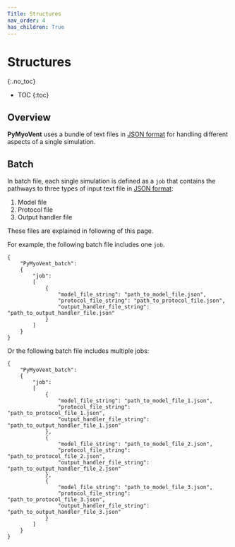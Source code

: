```yaml
---
Title: Structures
nav_order: 4
has_children: True
---
```

# Structures
{:.no_toc}

* TOC
{:toc}

## Overview
**PyMyoVent** uses a bundle of text files in [JSON format](http://en.wikipedia.org/wiki/JSON#:~:text=JavaScript%20Object%20Notation%20(JSON%2C%20pronounced,or%20any%20other%20serializable%20value)) for handling different aspects of a single simulation.

## Batch
In batch file, each single simulation is defined as a `job` that contains the pathways to three types of input text file in [JSON format](http://en.wikipedia.org/wiki/JSON#:~:text=JavaScript%20Object%20Notation%20(JSON%2C%20pronounced,or%20any%20other%20serializable%20value)):

1. Model file
2. Protocol file
3. Output handler file

These files are explained in following of this page.

For example, the following batch file includes one `job`.
````
{
    "PyMyoVent_batch":
    {
        "job":
        [
            {
                "model_file_string": "path_to_model_file.json",
                "protocol_file_string": "path_to_protocol_file.json",
                "output_handler_file_string": "path_to_output_handler_file.json"
            }
        ]
    }
}
````

Or the following batch file includes multiple jobs:
````
{
    "PyMyoVent_batch":
    {
        "job":
        [
            {
                "model_file_string": "path_to_model_file_1.json",
                "protocol_file_string": "path_to_protocol_file_1.json",
                "output_handler_file_string": "path_to_output_handler_file_1.json"
            },
            {
                "model_file_string": "path_to_model_file_2.json",
                "protocol_file_string": "path_to_protocol_file_2.json",
                "output_handler_file_string": "path_to_output_handler_file_2.json"
            },
            {
                "model_file_string": "path_to_model_file_3.json",
                "protocol_file_string": "path_to_protocol_file_3.json",
                "output_handler_file_string": "path_to_output_handler_file_3.json"
            }
        ]
    }
}
````
